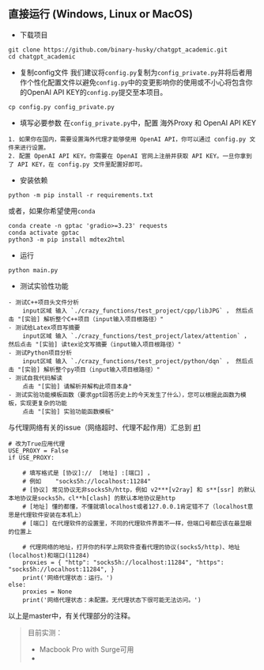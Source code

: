 ## 直接运行 (Windows, Linux or MacOS)

- 下载项目
```
git clone https://github.com/binary-husky/chatgpt_academic.git
cd chatgpt_academic
```

- 复制config文件
我们建议将`config.py`复制为`config_private.py`并将后者用作个性化配置文件以避免`config.py`中的变更影响你的使用或不小心将包含你的OpenAI API KEY的`config.py`提交至本项目。
```
cp config.py config_private.py
```

- 填写必要参数
在`config_private.py`中，配置 海外Proxy 和 OpenAI API KEY
```
1. 如果你在国内，需要设置海外代理才能够使用 OpenAI API，你可以通过 config.py 文件来进行设置。
2. 配置 OpenAI API KEY。你需要在 OpenAI 官网上注册并获取 API KEY。一旦你拿到了 API KEY，在 config.py 文件里配置好即可。
```

- 安装依赖
```
python -m pip install -r requirements.txt
```

或者，如果你希望使用`conda`
```
conda create -n gptac 'gradio>=3.23' requests
conda activate gptac
python3 -m pip install mdtex2html
```

- 运行
```
python main.py
```

- 测试实验性功能
```
- 测试C++项目头文件分析
    input区域 输入 `./crazy_functions/test_project/cpp/libJPG` ， 然后点击 "[实验] 解析整个C++项目（input输入项目根路径）"
- 测试给Latex项目写摘要
    input区域 输入 `./crazy_functions/test_project/latex/attention` ， 然后点击 "[实验] 读tex论文写摘要（input输入项目根路径）"
- 测试Python项目分析
    input区域 输入 `./crazy_functions/test_project/python/dqn` ， 然后点击 "[实验] 解析整个py项目（input输入项目根路径）"
- 测试自我代码解读
    点击 "[实验] 请解析并解构此项目本身"
- 测试实验功能模板函数（要求gpt回答历史上的今天发生了什么），您可以根据此函数为模板，实现更复杂的功能
    点击 "[实验] 实验功能函数模板"
```

与代理网络有关的issue（网络超时、代理不起作用）汇总到 [#1](https://github.com/binary-husky/chatgpt_academic/issues/1)

```
# 改为True应用代理
USE_PROXY = False
if USE_PROXY:

    # 填写格式是 [协议]://  [地址] :[端口] ，
    # 例如    "socks5h://localhost:11284"
    # [协议] 常见协议无非socks5h/http，例如 v2***[v2ray] 和 s**[ssr] 的默认本地协议是socks5h，cl**h[clash] 的默认本地协议是http
    # [地址] 懂的都懂，不懂就填localhost或者127.0.0.1肯定错不了（localhost意思是代理软件安装在本机上）
    # [端口] 在代理软件的设置里，不同的代理软件界面不一样，但端口号都应该在最显眼的位置上

    # 代理网络的地址，打开你的科学上网软件查看代理的协议(socks5/http)、地址(localhost)和端口(11284)
    proxies = { "http": "socks5h://localhost:11284", "https": "socks5h://localhost:11284", }
    print('网络代理状态：运行。')
else:
    proxies = None
    print('网络代理状态：未配置。无代理状态下很可能无法访问。')
```

以上是master中，有关代理部分的注释。

>目前实测：
>- Macbook Pro with Surge可用
>- 